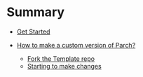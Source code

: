 # Summary

- [Get Started](./Getstarted.md)

- [How to make a custom version of Parch?](./customrelease/Start.md)
    - [Fork the Template repo](./customrelease/repo.md)
    - [Starting to make changes](./customrelease/edit.md)
